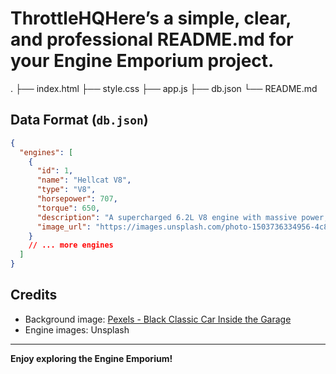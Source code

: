 # ThrottleHQHere’s a simple, clear, and professional README.md for your Engine Emporium project.

.
├── index.html
├── style.css
├── app.js
├── db.json
└── README.md

## Data Format (`db.json`)

```json
{
  "engines": [
    {
      "id": 1,
      "name": "Hellcat V8",
      "type": "V8",
      "horsepower": 707,
      "torque": 650,
      "description": "A supercharged 6.2L V8 engine with massive power, perfect for muscle cars.",
      "image_url": "https://images.unsplash.com/photo-1503736334956-4c8f8e92946d?auto=format&fit=crop&w=600&q=80"
    }
    // ... more engines
  ]
}
```

## Credits

- Background image: [Pexels - Black Classic Car Inside the Garage](https://www.pexels.com/photo/black-classic-car-inside-the-garage-190537/)
- Engine images: Unsplash

---

**Enjoy exploring the Engine Emporium!**